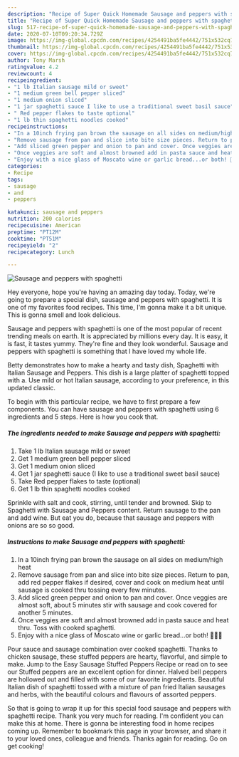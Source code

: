 ```yaml
---
description: "Recipe of Super Quick Homemade Sausage and peppers with spaghetti"
title: "Recipe of Super Quick Homemade Sausage and peppers with spaghetti"
slug: 517-recipe-of-super-quick-homemade-sausage-and-peppers-with-spaghetti
date: 2020-07-10T09:20:34.729Z
image: https://img-global.cpcdn.com/recipes/4254491ba5fe4442/751x532cq70/sausage-and-peppers-with-spaghetti-recipe-main-photo.jpg
thumbnail: https://img-global.cpcdn.com/recipes/4254491ba5fe4442/751x532cq70/sausage-and-peppers-with-spaghetti-recipe-main-photo.jpg
cover: https://img-global.cpcdn.com/recipes/4254491ba5fe4442/751x532cq70/sausage-and-peppers-with-spaghetti-recipe-main-photo.jpg
author: Tony Marsh
ratingvalue: 4.2
reviewcount: 4
recipeingredient:
- "1 lb Italian sausage mild or sweet"
- "1 medium green bell pepper sliced"
- "1 medium onion sliced"
- "1 jar spaghetti sauce I like to use a traditional sweet basil sauce"
- " Red pepper flakes to taste optional"
- "1 lb thin spaghetti noodles cooked"
recipeinstructions:
- "In a 10inch frying pan brown the sausage on all sides on medium/high heat"
- "Remove sausage from pan and slice into bite size pieces. Return to pan, add red pepper flakes if desired, cover and cook on medium heat until sausage is cooked thru tossing every few minutes."
- "Add sliced green pepper and onion to pan and cover. Once veggies are almost soft, about 5 minutes stir with sausage and cook covered for another 5 minutes."
- "Once veggies are soft and almost browned add in pasta sauce and heat thru. Toss with cooked spaghetti."
- "Enjoy with a nice glass of Moscato wine or garlic bread...or both! 🍝🍞🍷"
categories:
- Recipe
tags:
- sausage
- and
- peppers

katakunci: sausage and peppers 
nutrition: 200 calories
recipecuisine: American
preptime: "PT12M"
cooktime: "PT51M"
recipeyield: "2"
recipecategory: Lunch

---
```



![Sausage and peppers with spaghetti](https://img-global.cpcdn.com/recipes/4254491ba5fe4442/751x532cq70/sausage-and-peppers-with-spaghetti-recipe-main-photo.jpg)

Hey everyone, hope you're having an amazing day today. Today, we're going to prepare a special dish, sausage and peppers with spaghetti. It is one of my favorites food recipes. This time, I'm gonna make it a bit unique. This is gonna smell and look delicious.

Sausage and peppers with spaghetti is one of the most popular of recent trending meals on earth. It is appreciated by millions every day. It is easy, it is fast, it tastes yummy. They're fine and they look wonderful. Sausage and peppers with spaghetti is something that I have loved my whole life.

Betty demonstrates how to make a hearty and tasty dish, Spaghetti with Italian Sausage and Peppers. This dish is a large platter of spaghetti topped with a. Use mild or hot Italian sausage, according to your preference, in this updated classic.


To begin with this particular recipe, we have to first prepare a few components. You can have sausage and peppers with spaghetti using 6 ingredients and 5 steps. Here is how you cook that.

<!--inarticleads1-->

##### The ingredients needed to make Sausage and peppers with spaghetti:

1. Take 1 lb Italian sausage mild or sweet
1. Get 1 medium green bell pepper sliced
1. Get 1 medium onion sliced
1. Get 1 jar spaghetti sauce (I like to use a traditional sweet basil sauce)
1. Take  Red pepper flakes to taste (optional)
1. Get 1 lb thin spaghetti noodles cooked


Sprinkle with salt and cook, stirring, until tender and browned. Skip to Spaghetti with Sausage and Peppers content. Return sausage to the pan and add wine. But eat you do, because that sausage and peppers with onions are so so good. 

<!--inarticleads2-->

##### Instructions to make Sausage and peppers with spaghetti:

1. In a 10inch frying pan brown the sausage on all sides on medium/high heat
1. Remove sausage from pan and slice into bite size pieces. Return to pan, add red pepper flakes if desired, cover and cook on medium heat until sausage is cooked thru tossing every few minutes.
1. Add sliced green pepper and onion to pan and cover. Once veggies are almost soft, about 5 minutes stir with sausage and cook covered for another 5 minutes.
1. Once veggies are soft and almost browned add in pasta sauce and heat thru. Toss with cooked spaghetti.
1. Enjoy with a nice glass of Moscato wine or garlic bread...or both! 🍝🍞🍷


Pour sauce and sausage combination over cooked spaghetti. Thanks to chicken sausage, these stuffed peppers are hearty, flavorful, and simple to make. Jump to the Easy Sausage Stuffed Peppers Recipe or read on to see our Stuffed peppers are an excellent option for dinner. Halved bell peppers are hollowed out and filled with some of our favorite ingredients. Beautiful Italian dish of spaghetti tossed with a mixture of pan fried Italian sausages and herbs, with the beautiful colours and flavours of assorted peppers. 

So that is going to wrap it up for this special food sausage and peppers with spaghetti recipe. Thank you very much for reading. I'm confident you can make this at home. There is gonna be interesting food in home recipes coming up. Remember to bookmark this page in your browser, and share it to your loved ones, colleague and friends. Thanks again for reading. Go on get cooking!

